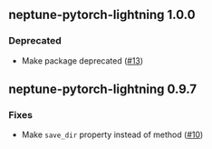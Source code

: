 ## neptune-pytorch-lightning 1.0.0

### Deprecated
- Make package deprecated ([#13](https://github.com/neptune-ai/neptune-pytorch-lightning/pull/13))


## neptune-pytorch-lightning 0.9.7

### Fixes
- Make `save_dir` property instead of method ([#10](https://github.com/neptune-ai/neptune-pytorch-lightning/pull/10))
